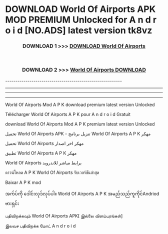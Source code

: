 # DOWNLOAD World Of Airports  APK MOD PREMIUM Unlocked for A n d r o i d [NO.ADS] latest version tk8vz 



<div align="center">

<h3>DOWNLOAD 1 >>> <a href="https://getmod2.web.app/?judul=World Of Airports ">DOWNLOAD World Of Airports </a></h3><br>

<h3>DOWNLOAD 2 >>> <a href="https://getmod2.web.app/?judul=World Of Airports ">World Of Airports  DOWNLOAD </a></h3>

</div>
----------------------------------------------------------

----------------------------------------------------------

----------------------------------------------------------

----------------------------------------------------------

World Of Airports  Mod A P K download premium latest version Unlocked

Télécharger World Of Airports  A P K pour A n d r o i d Gratuit

download World Of Airports  Mod A P K premium latest version Unlocked

تحميل World Of Airports  APK - تنزيل برنامج World Of Airports  A P K مهكر

تحميل World Of Airports  مهكر اخر اصدار

تطبيق World Of Airports  A P K مهكر

World Of Airports  برابط مباشر للاندرويد

ดาวน์โหลด A P K World Of Airports  รับเวอร์ชันล่าสุด

Baixar A P K mod

အက်ပ်ကို ဒေါင်းလုဒ်လုပ်ပါ။ World Of Airports  A P K အမည်သည်ကူကိုင်Andriod ဗားရှင်း

பதிவிறக்கவும் World Of Airports  APK[ இல்லை விளம்பரங்கள்] 
 
இலவச பதிவிறக்க மோட் A n d r o i d



